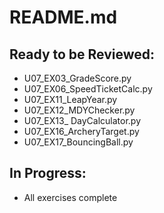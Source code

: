 # README.md
## Ready to be Reviewed:
* U07_EX03_GradeScore.py
* U07_EX06_SpeedTicketCalc.py
* U07_EX11_LeapYear.py
* U07_EX12_MDYChecker.py
* U07_EX13_ DayCalculator.py
* U07_EX16_ArcheryTarget.py
* U07_EX17_BouncingBall.py
## In Progress:
* All exercises complete
